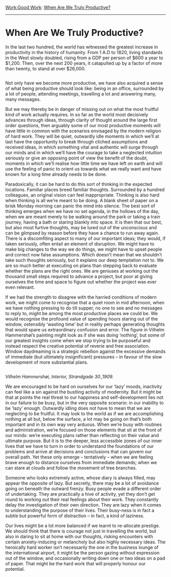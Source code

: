 [Work:](https://www.theschooloflife.com/thebookoflife/category/work/)[Good Work](https://www.theschooloflife.com/thebookoflife/category/work/good-work/): [When Are We Truly Productive?](https://www.theschooloflife.com/thebookoflife/when-are-we-truly-productive/)

* * *

# When Are We Truly Productive?

In the last two hundred, the world has witnessed the greatest increase in productivity in the history of humanity. From 1 A.D to 1820, living standards in the West slowly doubled, rising from a GDP per person of $600 a year to $1,200. Then, over the next 200 years, it catapulted up by a factor of more than twenty, to stand at over $26,000.

<figure class="aligncenter"><img src="https://lh6.googleusercontent.com/aRxlID6jf8jhKmbvmrcn3-WEiRrvC8PLBCvb9iZxCz56dBnNJKIUg8AANOnerSyhfpSJ2xOuZ5OY0AhU_9PzITSsAiy2coyyuVZfY2-oVM6XIC8w-aIvzzS1a3OKlH5Dt0ejnhSg" alt=""></figure>

Not only have we become more productive, we have also acquired a sense of what being productive should look like: being in an office, surrounded by a lot of people, attending meetings, travelling a lot and answering many, many messages.

But we may thereby be in danger of missing out on what the most fruitful kind of work actually requires. In so far as the world most decisively advances through ideas, through clarity of thought around the large first order questions, then arguably some of our most productive moments will have little in common with the scenarios envisaged by the modern religion of hard work. They will be quiet, outwardly idle moments in which we’ll at last have the opportunity to break through cliched assumptions and received ideas, in which something vital and authentic will surge through our minds and in which we’ll have the courage to take a neglected intuition seriously or give an opposing point of view the benefit of the doubt, moments in which we’ll realise how little time we have left on earth and will use the feeling of panic to orient us towards what we really want and have known for a long time already needs to be done.  
  
Paradoxically, it can be hard to do this sort of thinking in the expected locations. Familiar places breed familiar thoughts. Surrounded by a hundred colleagues, an original vision can feel inappropriate. Thinking is also hard when thinking is all we’re meant to be doing. A blank sheet of paper on a brisk Monday morning can panic the mind into silence. The best sort of thinking emerges when we have no set agenda, in the hollows of the day, when we are meant merely to be walking around the park or taking a train journey, having a bath or staring blankly into space. It is then that our best, but also most furtive thoughts, may be lured out of the unconscious and can be glimpsed by reason before they have a chance to run away again. There is a discomfiting aspect to many of our important ideas; they would, if taken seriously, often entail an element of disruption. We might have to make big changes to the way we do things, we might have to upset people and correct now false assumptions. Which doesn’t mean that we shouldn’t take such thoughts seriously, but it explains our deep temptation not to. We are so much better at executing on plans than stepping back to evaluate whether the plans are the right ones. We are geniuses at working out the thousand small steps required to advance a project, but poor at giving ourselves the time and space to figure out whether the project was ever even relevant.

If we had the strength to disagree with the harried conditions of modern work, we might come to recognise that a quiet room in mid afternoon, when we have nothing pressing to do till supper, no one to see and no messages to reply to, might be among the most productive places we could be. We would recognise the profound value of spending hours staring out of the window, ostensibly ‘wasting time’ but in reality perhaps generating thoughts that would spare us extraordinary confusion and error. The figure in Vilhelm Hammershøi’s painting might look as if she was doing ‘nothing’, but some of our greatest insights come when we stop trying to be purposeful and instead respect the creative potential of reverie and free association. Window daydreaming is a strategic rebellion against the excessive demands of immediate (but ultimately insignificant) pressures – in favour of the slow development of more substantial plans.

<figure class="aligncenter"><img src="https://lh6.googleusercontent.com/HxsnoUlXaZfXJtGyXlIxlKmZ4I0U9wFMfbET8aczEiJXwxOKfzeC_nKovwCM3IiHhLpLbsrTVB85MmaP0ZCjvXECwSi6mCHxGbhdqwJy0k3_iTd3OiEO-IMAXiuJCGy6qUKukQfS" alt=""></figure>

_Vilhelm Hammershøi, Interior, Strandgade 30.,1909._

We are encouraged to be hard on ourselves for our ‘lazy’ moods, inactivity can feel like a sin against the bustling activity of modernity. But it might be that at points the real threat to our happiness and self-development lies not in our failure to be busy, but in the very opposite scenario: in our inability to be ‘lazy’ enough. Outwardly idling does not have to mean that we are neglecting to be fruitful. It may look to the world as if we are accomplishing nothing at all but, below the surface, a lot may be going on that’s both important and in its own way very arduous. When we’re busy with routines and administration, we’re focused on those elements that sit at the front of our minds: we’re executing plans rather than reflecting on their value and ultimate purpose. But it is to the deeper, less accessible zones of our inner lives that we have to turn in order to understand the foundations of our problems and arrive at decisions and conclusions that can govern our overall path. Yet these only emerge – tentatively – when we are feeling brave enough to distance ourselves from immediate demands; when we can stare at clouds and follow the movement of tree branches.&nbsp;

Someone who looks extremely active, whose diary is always filled, may appear the opposite of lazy. But secretly, there may be a lot of avoidance going on beneath the outward frenzy. Busy people evade a different order of undertaking. They are practically a hive of activity, yet they don’t get round to working out their real feelings about their work. They constantly delay the investigation of their own direction. They are lazy when it comes to understanding the purpose of their lives. Their busy-ness is in fact a subtle but powerful form of distraction – in fact, a kind of laziness.&nbsp;

Our lives might be a lot more balanced if we learnt to re-allocate prestige. We should think that there is courage not just in travelling the world, but also in daring to sit at home with our thoughts, risking encounters with certain anxiety-inducing or melancholy but also highly necessary ideas. The heroically hard worker isn’t necessarily the one in the business lounge of the international airport, it might be the person gazing without expression out of the window, and occasionally writing down one or two ideas on a pad of paper. That might be the hard work that will properly honour our potential.
